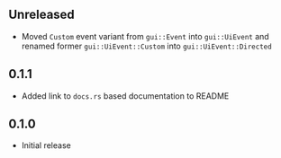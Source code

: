 Unreleased
----------
- Moved `Custom` event variant from `gui::Event` into `gui::UiEvent` and
  renamed former `gui::UiEvent::Custom` into `gui::UiEvent::Directed`


0.1.1
-----
- Added link to `docs.rs` based documentation to README


0.1.0
-----
- Initial release
